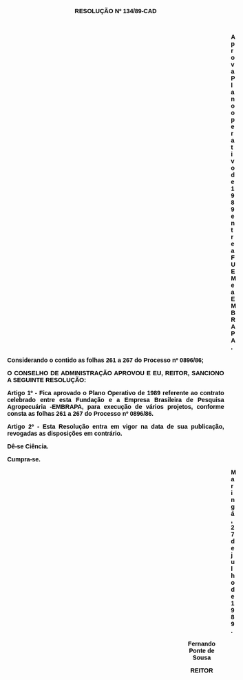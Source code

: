 <BODY TEXT="#000000">

<B><FONT FACE="Arial"><P ALIGN="CENTER">RESOLU&Ccedil;&Atilde;O Nº 134/89-CAD</P>
<P ALIGN="CENTER"></P>
<P ALIGN="CENTER">&nbsp;</P><DIR>
<DIR>
<DIR>
<DIR>
<DIR>
<DIR>
<DIR>
<DIR>
<DIR>
<DIR>
<DIR>
<DIR>
<DIR>

<P ALIGN="JUSTIFY">Aprova Plano operativo de 1989 entre a FUEM e a EMBRAPA. </P>
</B><P ALIGN="JUSTIFY"></P></DIR>
</DIR>
</DIR>
</DIR>
</DIR>
</DIR>
</DIR>
</DIR>
</DIR>
</DIR>
</DIR>
</DIR>
</DIR>

<P ALIGN="JUSTIFY">Considerando o contido as folhas 261 a 267 do Processo nº 0896/86;</P>
<P ALIGN="JUSTIFY"></P>
<B><P ALIGN="JUSTIFY">O CONSELHO DE ADMINISTRA&Ccedil;&Atilde;O APROVOU E EU, REITOR, SANCIONO A SEGUINTE RESOLU&Ccedil;&Atilde;O:</P>
</B><P ALIGN="JUSTIFY"></P>
<P ALIGN="JUSTIFY">Artigo 1º - Fica aprovado o Plano Operativo de 1989 referente ao contrato celebrado entre esta Funda&ccedil;&atilde;o e a Empresa Brasileira de Pesquisa Agropecu&aacute;ria -EMBRAPA, para execu&ccedil;&atilde;o de v&aacute;rios projetos, conforme consta as folhas 261 a 267 do Processo nº 0896/86.</P>
<P ALIGN="JUSTIFY">Artigo 2º - Esta Resolu&ccedil;&atilde;o entra em vigor na data de sua publica&ccedil;&atilde;o, revogadas as disposi&ccedil;&otilde;es em contr&aacute;rio.</P>
<P ALIGN="JUSTIFY">D&ecirc;-se Ci&ecirc;ncia.</P>
<P ALIGN="JUSTIFY">Cumpra-se.</P>
<P ALIGN="JUSTIFY"></P><DIR>
<DIR>
<DIR>
<DIR>
<DIR>
<DIR>
<DIR>
<DIR>
<DIR>
<DIR>
<DIR>
<DIR>
<DIR>

<P ALIGN="JUSTIFY">Maring&aacute;, 27 de julho de 1989.</P>
<P ALIGN="JUSTIFY"></P></DIR>
</DIR>
</DIR>

<P ALIGN="CENTER">Fernando Ponte de Sousa</P>
<P ALIGN="CENTER">REITOR</P>
</FONT><FONT SIZE=2><P ALIGN="JUSTIFY"></P></DIR>
</DIR>
</DIR>
</DIR>
</DIR>
</DIR>
</DIR>
</DIR>
</DIR>
</DIR>
</FONT></BODY>
